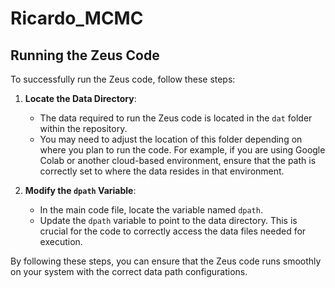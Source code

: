 # Ricardo_MCMC
## Running the Zeus Code

To successfully run the Zeus code, follow these steps:

1. **Locate the Data Directory**:
   - The data required to run the Zeus code is located in the `dat` folder within the repository.
   - You may need to adjust the location of this folder depending on where you plan to run the code. For example, if you are using Google Colab or another cloud-based environment, ensure that the path is correctly set to where the data resides in that environment.

2. **Modify the `dpath` Variable**:
   - In the main code file, locate the variable named `dpath`.
   - Update the `dpath` variable to point to the data directory. This is crucial for the code to correctly access the data files needed for execution.

By following these steps, you can ensure that the Zeus code runs smoothly on your system with the correct data path configurations.
